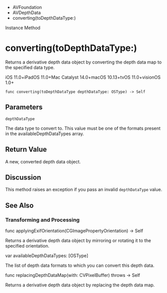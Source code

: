 

- AVFoundation
- AVDepthData
-  converting(toDepthDataType:) 

Instance Method

# converting(toDepthDataType:)

Returns a derivative depth data object by converting the depth data map to the specified data type.

iOS 11.0+iPadOS 11.0+Mac Catalyst 14.0+macOS 10.13+tvOS 11.0+visionOS 1.0+

``` source
func converting(toDepthDataType depthDataType: OSType) -> Self
```

## Parameters 

`depthDataType`  

The data type to convert to. This value must be one of the formats present in the availableDepthDataTypes array.

## Return Value

A new, converted depth data object.

## Discussion

This method raises an exception if you pass an invalid `depthDataType` value.

## See Also

### Transforming and Processing

func applyingExifOrientation(CGImagePropertyOrientation) -> Self

Returns a derivative depth data object by mirroring or rotating it to the specified orientation.

var availableDepthDataTypes: [OSType]

The list of depth data formats to which you can convert this depth data.

func replacingDepthDataMap(with: CVPixelBuffer) throws -> Self

Returns a derivative depth data object by replacing the depth data map.


